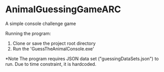 # AnimalGuessingGameARC
A simple console challenge game

Running the program:
1. Clone or save the project root directory
2. Run the 'GuessTheAnimalConsole.exe'

*Note
The program requires JSON data set ("guessingDataSets.json") to run. Due to time constraint, it is hardcoded.
